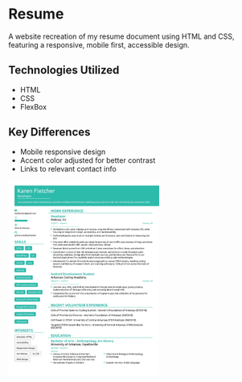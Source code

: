 # Resume
A website recreation of my resume document using HTML and CSS, featuring a responsive, mobile first, accessible design.

## Technologies Utilized
* HTML
* CSS
* FlexBox

## Key Differences
* Mobile responsive design
* Accent color adjusted for better contrast
* Links to relevant contact info

<img src="/img/design.jpg" alt="Original Design Document" width="300">
